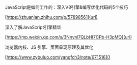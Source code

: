 JavaScript是如何工作的：深入V8引擎&编写优化代码的5个技巧

[https://zhuanlan.zhihu.com/p/57898561](url)

深入了解JavaScript引擎精华

[https://mp.weixin.qq.com/s/3Nnvnl7QLbHI7CPb-H3pMQ](url)

浏览器内核、JS 引擎、页面呈现原理及其优化

[https://www.zybuluo.com/yangfch3/note/671516]()